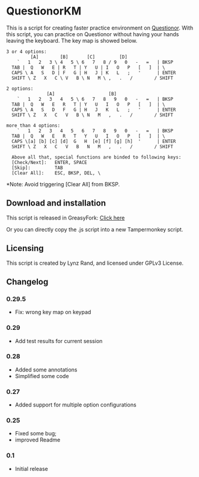 # QuestionorKM

This is a script for creating faster practice environment on [Questionor][Q]. 
With this script, you can practice on Questionor without having your hands leaving 
the keyboard. The key map is showed below.

```
3 or 4 options:
         [A]        [B]       [C]         [D]
    `   1   2   3 \ 4   5 \ 6   7   8 / 9   0   -   =   | BKSP
  TAB |  Q   W   E | R   T | Y   U | I   O   P   [   ]  | \
  CAPS \ A   S   D | F   G | H   J | K   L   ;   '      | ENTER
  SHIFT \ Z   X   C \ V   B \ N   M \ ,   .   /        / SHIFT

2 options:
               [A]                    [B]
    `   1   2   3   4   5 \ 6   7   8   9   0   -   =   | BKSP
  TAB |  Q   W   E   R   T | Y   U   I   O   P   [   ]  | \
  CAPS \ A   S   D   F   G | H   J   K   L   ;   '      | ENTER
  SHIFT \ Z   X   C   V   B \ N   M   ,   .   /        / SHIFT

more than 4 options:
    `   1   2   3   4   5   6   7   8   9   0   -   =   | BKSP
  TAB |  Q   W   E   R   T   Y   U   I   O   P   [   ]  | \
  CAPS \[a] [b] [c] [d]  G   H  [e] [f] [g] [h]  '      | ENTER
  SHIFT \ Z   X   C   V   B   N   M   ,   .   /        / SHIFT

  Above all that, special functions are binded to following keys:
  [Check/Next]:   ENTER, SPACE
  [Skip]:         TAB
  [Clear All]:    ESC, BKSP, DEL, \
```
*Note: Avoid triggering [Clear All] from BKSP.

## Download and installation

This script is released in GreasyFork: [Click here][G]

Or you can directly copy the .js script into a new Tampermonkey script.

## Licensing

This script is created by Lynz Rand, and licensed under GPLv3 License.

## Changelog

### 0.29.5

- Fix: wrong key map on keypad

### 0.29

- Add test results for current session

### 0.28

- Added some annotations
- Simplified some code

### 0.27

- Added support for multiple option configurations

### 0.25

- Fixed some bug;
- improved Readme

### 0.1

- Initial release

[Q]: http://questionor.cn
[G]: https://greasyfork.org/scripts/36731-questionor-keyboard-listener
